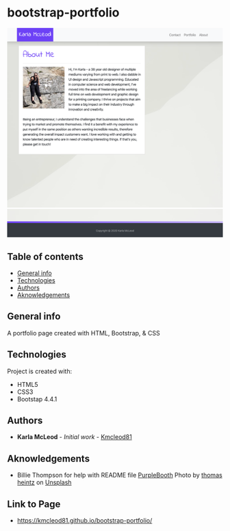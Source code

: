 # bootstrap-portfolio

![Algorithm schema](./assets/images/top.jpg)![bottom](./assets/images/bottom.jpg)

## Table of contents
* [General info](#general-info)
* [Technologies](#technologies)
* [Authors](#authors)
* [Aknowledgements](#Aknowledgements)

## General info
A portfolio page created with HTML, Bootstrap, & CSS
    
## Technologies
Project is created with:
* HTML5
* CSS3
* Bootstap 4.4.1
    

## Authors

* **Karla McLeod** - *Initial work* - [Kmcleod81](https://github.com/Kmcleod81)

## Aknowledgements

* Billie Thompson for help with README file [PurpleBooth](https://github.com/PurpleBooth)
Photo by [thomas heintz](https://unsplash.com/@thomas2006?utm_source=unsplash&utm_medium=referral&utm_content=creditCopyText) on [Unsplash](https://unsplash.com/?utm_source=unsplash&utm_medium=referral&utm_content=creditCopyText)

## Link to Page

* https://kmcleod81.github.io/bootstrap-portfolio/
